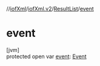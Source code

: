 //[iofXml](../../../index.md)/[iofXml.v2](../index.md)/[ResultList](index.md)/[event](event.md)

# event

[jvm]\
protected open var [event](event.md): [Event](../-event/index.md)

